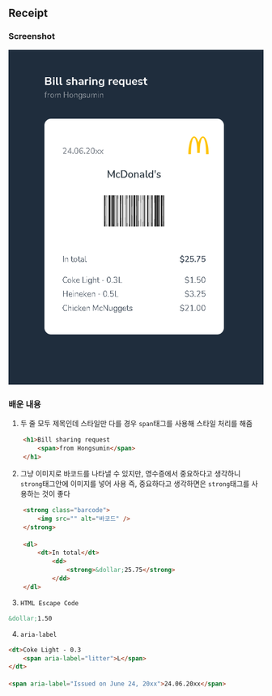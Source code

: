 ## Receipt

### Screenshot
<img src="./assets/Receipt.PNG" alt="영수증">

### 배운 내용
1. 두 줄 모두 제목인데 스타일만 다를 경우 `span`태그를 사용해 스타일 처리를 해줌
```HTML
    <h1>Bill sharing request
        <span>from Hongsumin</span>
    </h1>
```

2. 그냥 이미지로 바코드를 나타낼 수 있지만, 영수증에서 중요하다고 생각하니 `strong`태그안에 이미지를 넣어 사용
즉, 중요하다고 생각하면은 `strong`태그를 사용하는 것이 좋다
```HTML
    <strong class="barcode">
        <img src="" alt="바코드" />
    </strong>

    <dl>
        <dt>In total</dt>
            <dd>
                <strong>&dollar;25.75</strong>
            </dd>
    </dl>
```

3. `HTML Escape Code`
```HTML
&dollar;1.50
```

4. `aria-label`
```HTML
<dt>Coke Light - 0.3
    <span aria-label="litter">L</span>
</dt>

<span aria-label="Issued on June 24, 20xx">24.06.20xx</span>
```